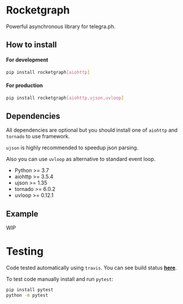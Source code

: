 # Rocketgraph

Powerful asynchronous library for telegra.ph.


## How to install

#### For development

```bash
pip install rocketgraph[aiohttp]
```

#### For production

```bash
pip install rocketgraph[aiohttp,ujson,uvloop]
```

## Dependencies

All dependencies are optional but you should install one of `aiohttp` and `tornado` to use framework.

`ujson` is highly recommended to speedup json parsing.

Also you can use `uvloop` as alternative to standard event loop.

* Python >= 3.7
* aiohttp >= 3.5.4
* ujson >= 1.35
* tornado >= 6.0.2
* uvloop >= 0.12.1

## Example

WIP

# Testing

Code tested automatically using `travis`. You can see build status **[here](https://travis-ci.com/vd2org/rocketgram)**.

To test code manually install and run `pytest`:

```bash
pip install pytest
python -m pytest
```